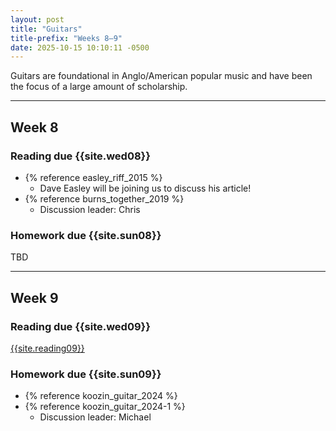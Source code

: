 ```yaml
---
layout: post
title: "Guitars"
title-prefix: "Weeks 8–9"
date: 2025-10-15 10:10:11 -0500
---
```


Guitars are foundational in Anglo/American popular music and have been the focus of a large amount of scholarship.

---

## Week 8

### Reading due {{site.wed08}}

-   {% reference easley_riff_2015 %}
    -   Dave Easley will be joining us to discuss his article!
-   {% reference burns_together_2019 %}
    -   Discussion leader: Chris

### Homework due {{site.sun08}}

TBD

---

## Week 9

### Reading due {{site.wed09}}

[{{site.reading09}}](/bibliography/#bibliography)

### Homework due {{site.sun09}}

-   {% reference koozin_guitar_2024 %}
-   {% reference koozin_guitar_2024-1 %}
    -   Discussion leader: Michael
